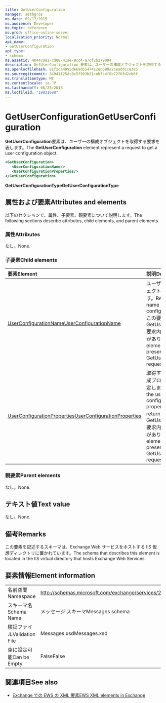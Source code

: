 ```yaml
---
title: GetUserConfiguration
manager: sethgros
ms.date: 09/17/2015
ms.audience: Developer
ms.topic: reference
ms.prod: office-online-server
localization_priority: Normal
api_name:
- GetUserConfiguration
api_type:
- schema
ms.assetid: 4044c0a1-cd88-41ae-9cc4-a7cf2b279094
description: GetUserConfiguration 要素は、ユーザーの構成オブジェクトを取得する要求を表します。
ms.openlocfilehash: 81f2ca4995de69d6547412ec699a2ceaddcce385
ms.sourcegitcommit: 34041125dc8c5f993b21cebfc4f8b72f0fd2cb6f
ms.translationtype: MT
ms.contentlocale: ja-JP
ms.lasthandoff: 06/25/2018
ms.locfileid: "19831688"
---
```

# <a name="getuserconfiguration"></a><span data-ttu-id="540e0-103">GetUserConfiguration</span><span class="sxs-lookup"><span data-stu-id="540e0-103">GetUserConfiguration</span></span>

<span data-ttu-id="540e0-104">**GetUserConfiguration**要素は、ユーザーの構成オブジェクトを取得する要求を表します。</span><span class="sxs-lookup"><span data-stu-id="540e0-104">The **GetUserConfiguration** element represent a request to get a user configuration object.</span></span> 
  
```XML
<GetUserConfiguration>
   <UserConfigurationName/>
   <UserConfigurationProperties/>
</GetUserConfiguration>
```

 <span data-ttu-id="540e0-105">**GetUserConfigurationType**</span><span class="sxs-lookup"><span data-stu-id="540e0-105">**GetUserConfigurationType**</span></span>
## <a name="attributes-and-elements"></a><span data-ttu-id="540e0-106">属性および要素</span><span class="sxs-lookup"><span data-stu-id="540e0-106">Attributes and elements</span></span>

<span data-ttu-id="540e0-107">以下のセクションで、属性、子要素、親要素について説明します。</span><span class="sxs-lookup"><span data-stu-id="540e0-107">The following sections describe attributes, child elements, and parent elements.</span></span>
  
### <a name="attributes"></a><span data-ttu-id="540e0-108">属性</span><span class="sxs-lookup"><span data-stu-id="540e0-108">Attributes</span></span>

<span data-ttu-id="540e0-109">なし。</span><span class="sxs-lookup"><span data-stu-id="540e0-109">None.</span></span>
  
### <a name="child-elements"></a><span data-ttu-id="540e0-110">子要素</span><span class="sxs-lookup"><span data-stu-id="540e0-110">Child elements</span></span>

|<span data-ttu-id="540e0-111">**要素**</span><span class="sxs-lookup"><span data-stu-id="540e0-111">**Element**</span></span>|<span data-ttu-id="540e0-112">**説明**</span><span class="sxs-lookup"><span data-stu-id="540e0-112">**Description**</span></span>|
|:-----|:-----|
|[<span data-ttu-id="540e0-113">UserConfigurationName</span><span class="sxs-lookup"><span data-stu-id="540e0-113">UserConfigurationName</span></span>](userconfigurationname.md) <br/> |<span data-ttu-id="540e0-114">ユーザーの構成オブジェクトの名前を表します。</span><span class="sxs-lookup"><span data-stu-id="540e0-114">Represents the name of a user configuration object.</span></span> <span data-ttu-id="540e0-115">この要素は、GetUserConfiguration 要求内に存在する必要があります。</span><span class="sxs-lookup"><span data-stu-id="540e0-115">This element must be present in a GetUserConfiguration request.</span></span>  <br/> |
|[<span data-ttu-id="540e0-116">UserConfigurationProperties</span><span class="sxs-lookup"><span data-stu-id="540e0-116">UserConfigurationProperties</span></span>](userconfigurationproperties.md) <br/> |<span data-ttu-id="540e0-117">取得するユーザーの構成プロパティの型を指定します。</span><span class="sxs-lookup"><span data-stu-id="540e0-117">Specifies the user configuration property types to return.</span></span> <span data-ttu-id="540e0-118">この要素は、GetUserConfiguration 要求内に存在する必要があります。</span><span class="sxs-lookup"><span data-stu-id="540e0-118">This element must be present in a GetUserConfiguration request.</span></span>  <br/> |
   
### <a name="parent-elements"></a><span data-ttu-id="540e0-119">親要素</span><span class="sxs-lookup"><span data-stu-id="540e0-119">Parent elements</span></span>

<span data-ttu-id="540e0-120">なし。</span><span class="sxs-lookup"><span data-stu-id="540e0-120">None.</span></span>
  
## <a name="text-value"></a><span data-ttu-id="540e0-121">テキスト値</span><span class="sxs-lookup"><span data-stu-id="540e0-121">Text value</span></span>

<span data-ttu-id="540e0-122">なし。</span><span class="sxs-lookup"><span data-stu-id="540e0-122">None.</span></span>
  
## <a name="remarks"></a><span data-ttu-id="540e0-123">備考</span><span class="sxs-lookup"><span data-stu-id="540e0-123">Remarks</span></span>

<span data-ttu-id="540e0-124">この要素を記述するスキーマは、Exchange Web サービスをホストする IIS 仮想ディレクトリに置かれています。</span><span class="sxs-lookup"><span data-stu-id="540e0-124">The schema that describes this element is located in the IIS virtual directory that hosts Exchange Web Services.</span></span>
  
## <a name="element-information"></a><span data-ttu-id="540e0-125">要素情報</span><span class="sxs-lookup"><span data-stu-id="540e0-125">Element information</span></span>

|||
|:-----|:-----|
|<span data-ttu-id="540e0-126">名前空間</span><span class="sxs-lookup"><span data-stu-id="540e0-126">Namespace</span></span>  <br/> |http://schemas.microsoft.com/exchange/services/2006/messages  <br/> |
|<span data-ttu-id="540e0-127">スキーマ名</span><span class="sxs-lookup"><span data-stu-id="540e0-127">Schema Name</span></span>  <br/> |<span data-ttu-id="540e0-128">メッセージ スキーマ</span><span class="sxs-lookup"><span data-stu-id="540e0-128">Messages schema</span></span>  <br/> |
|<span data-ttu-id="540e0-129">検証ファイル</span><span class="sxs-lookup"><span data-stu-id="540e0-129">Validation File</span></span>  <br/> |<span data-ttu-id="540e0-130">Messages.xsd</span><span class="sxs-lookup"><span data-stu-id="540e0-130">Messages.xsd</span></span>  <br/> |
|<span data-ttu-id="540e0-131">空に設定可能</span><span class="sxs-lookup"><span data-stu-id="540e0-131">Can be Empty</span></span>  <br/> |<span data-ttu-id="540e0-132">False</span><span class="sxs-lookup"><span data-stu-id="540e0-132">False</span></span>  <br/> |
   
## <a name="see-also"></a><span data-ttu-id="540e0-133">関連項目</span><span class="sxs-lookup"><span data-stu-id="540e0-133">See also</span></span>



- [<span data-ttu-id="540e0-134">Exchange での EWS の XML 要素</span><span class="sxs-lookup"><span data-stu-id="540e0-134">EWS XML elements in Exchange</span></span>](ews-xml-elements-in-exchange.md)

